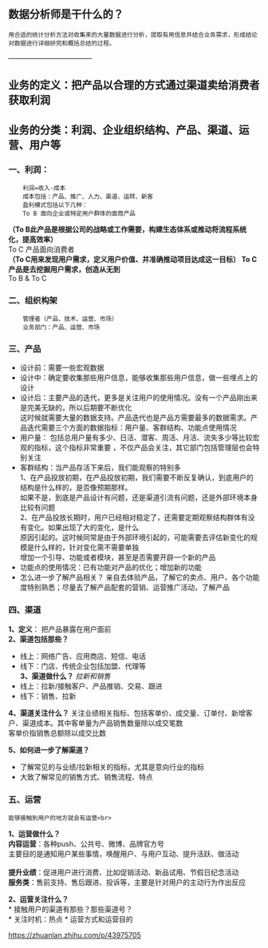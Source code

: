 ## 数据分析师是干什么的？
    用合适的统计分析方法对收集来的大量数据进行分析，提取有用信息并结合业务需求，形成结论对数据进行详细研究和概括总结的过程。
————————————

## 业务的定义：把产品以合理的方式通过渠道卖给消费者获取利润

## 业务的分类：利润、企业组织结构、产品、渠道、运营、用户等

### 一、利润：
        利润=收入-成本
        成本包括：产品、推广、人力、渠道、运转、新客
        盈利模式包括以下几种：
        To B 面向企业或特定用户群体的面商产品
   **（To B此产品是根据公司的战略或工作需要，构建生态体系或推动将流程系统化，提高效率）** <br>
        To C  产品面向消费者 <br>
   **（To C用来发现用户需求，定义用户价值、并准确推动项目达成这一目标） To C产品是去挖掘用户需求，创造从无到**<br>
        To B & To C
        
 ### 二、组织构架
        管理者（产品、技术、运营、市场）
        业务部门：产品、运营、市场
        
 
 ### 三、产品
   * 设计前：需要一些宏观数据
   * 设计中：确定要收集那些用户信息，能够收集那些用户信息，做一些埋点上的设计
   * 设计后：主要产品的迭代，更多是关注用户的使用情况。没有一个产品刚出来是完美无缺的，所以后期要不断优化<br>
这时候就需要大量的数据支持。产品迭代也是产品方需要最多的数据需求。产品迭代需要三个方面的数据指标：用户量、客群结构、功能点使用情况
   * 用户量：
 包括总用户量有多少、日活、潜客、周活、月活、流失多少等比较宏观的指标，这个指标非常重要  ，不仅产品会关注，其它部门包括管理层也会特别关注<br>
   * 客群结构：当产品存活下来后，我们能观察的特别多<br>
      1、在产品投放初期，在产品投放初期，我们需要不断反复确认，到底用户的结构是什么样的，是否像预期那样。<br>
    如果不是，到底是产品设计有问题，还是渠道引流有问题，还是外部环境本身比较有问题<br>
      2、在产品投放长期时，用户已经相对稳定了，还需要定期观察结构群体有没有变化。如果出现了大的变化，是什么<br>
    原因引起的。这时候同常是由于外部环境引起的，可能需要去评估新变化的规模是什么样的，针对变化需不需要单独<br>
    增加一个引导、功能或者模块，甚至是否需要开辟一个新的产品<br>
   * 功能点的使用情况：已有功能对产品的优化；增加新的功能
   * 怎么进一步了解产品相关？
  亲自去体验产品，了解它的卖点、用户、各个功能度特别熟悉；尽量去了解产品配套的营销、运营推广活动，了解产品<br>


### 四、渠道
**1、定义**： 把产品暴露在用户面前<br>
**2、渠道包括那些？**
* 线上：网络广告、应用商店、短信、电话
* 线下：门店、传统企业包括加盟、代理等<br>
**3、渠道做什么？**
*拉新和销售*
* 线上：拉新/接触客户、产品推销、交易、跟进
* 线下：销售、拉新

**4、渠道关注什么？**
关注业绩相关指标、包括客单价、成交量、订单付、新增客户、渠道成本。其中客单量为产品销售数量除以成交笔数<br>
客单价指销售总额除以成交比数

**5、如何进一步了解渠道？**<br>
* 了解常见的与业绩/拉新相关的指标，尤其是意向行业的指标
* 大致了解常见的销售方式、销售流程、特点


### 五、运营

    能够接触到用户的地方就会有运营<br>
    
**1、运营做什么？**<br>
    **内容运营**：各种push、公共号、微博、品牌官方号<br>
    主要目的是通知用户某些事情，唤醒用户、与用户互动、提升活跃、做活动<br>  
    **提升业绩**：促进用户进行消费、比如促销活动、新品试用、节假日纪念活动<br>
    **服务类**：售前支持、售后跟进、投诉等，主要是针对用户的主动行为作出反应 <br>

**2、运营关注什么？**<br>
    * 接触用户的渠道有那些？那些渠道号？<br>
    * 关注时机：热点
    * 运营方式和运营目的
    
    
   

        
    
   https://zhuanlan.zhihu.com/p/43975705 
